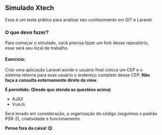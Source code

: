 ## Simulado Xtech

Esse é um teste prático para analisar seu conhecimento em GIT e Laravel.

### O que devo fazer?

Para começar o simulado, você precisa fazer um fork desse repositório, esse será seu local de trabalho.

#### **Exercício:**
Criar uma aplicação Laravel aonde o usuário final coloca um CEP e o sistema retorne para esse usuário o endereço completo desse CEP. **Não faça a consulta externamente direto da view.** 

**É permitido: (Desde que atenda as questões acima)**
- AJAX 
- VueJs 

Será levado em consideração, a organização do código (seguimos o padrão PSR-2), criatividade e funcionamento. 

**Pense fora da caixa! :wink:**
